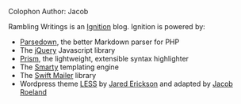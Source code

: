 Colophon
Author: Jacob

Rambling Writings is an [Ignition](http://github.com/jacroe/ignition) blog. Ignition is powered by:

  * [Parsedown](http://parsedown.org/), the better Markdown parser for PHP
  * The [jQuery](http://jquery.com/) Javascript library
  * [Prism](http://prismjs.com/), the lightweight, extensible syntax highlighter
  * The [Smarty](http://smarty.net) templating engine
  * The [Swift Mailer](http://swiftmailer.org) library
  * Wordpress theme [LESS](http://lessmade.com/themes/less/) by [Jared Erickson](http://jarederickson.com/) and adapted by [Jacob Roeland](http://jacroe.com)
